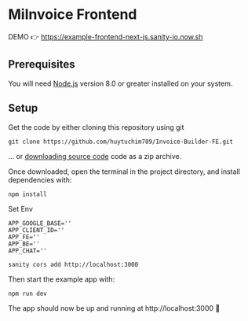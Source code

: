 # MiInvoice Frontend

DEMO 👉 https://example-frontend-next-js.sanity-io.now.sh

## Prerequisites

You will need [Node.js](https://nodejs.org) version 8.0 or greater installed on your system.

## Setup

Get the code by either cloning this repository using git

```
git clone https://github.com/huytuchim789/Invoice-Builder-FE.git
```

... or [downloading source code](https://github.com/sanity-io/example-frontend-next-js/archive/master.zip) code as a zip archive.

Once downloaded, open the terminal in the project directory, and install dependencies with:

```
npm install
```

Set Env

```
APP_GOOGLE_BASE=''
APP_CLIENT_ID=''
APP_FE=''
APP_BE=''
APP_CHAT=''
```

```
sanity cors add http://localhost:3000
```

Then start the example app with:

```
npm run dev
```

The app should now be up and running at http://localhost:3000 🚀
